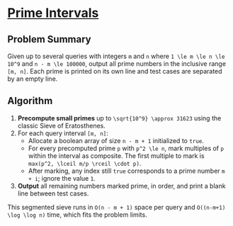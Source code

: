 # [Prime Intervals](https://www.spoj.com/problems/PRINT/)

## Problem Summary
Given up to several queries with integers `m` and `n` where `1 \le m \le n \le 10^9` and `n - m \le 100000`, output all prime numbers in the inclusive range `[m, n]`. Each prime is printed on its own line and test cases are separated by an empty line.

## Algorithm
1. **Precompute small primes** up to `\sqrt{10^9} \approx 31623` using the classic Sieve of Eratosthenes.
2. For each query interval `[m, n]`:
   - Allocate a boolean array of size `n - m + 1` initialized to `true`.
   - For every precomputed prime `p` with `p^2 \le n`, mark multiples of `p` within the interval as composite. The first multiple to mark is `max(p^2, \lceil m/p \rceil \cdot p)`.
   - After marking, any index still `true` corresponds to a prime number `m + i`; ignore the value `1`.
3. **Output** all remaining numbers marked prime, in order, and print a blank line between test cases.

This segmented sieve runs in `O(n - m + 1)` space per query and `O((n-m+1) \log \log n)` time, which fits the problem limits.
